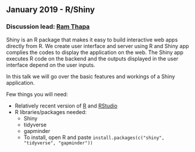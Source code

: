 ## January 2019 - R/Shiny

### Discussion lead: [Ram Thapa](mailto:ram.thapa@moffitt.org)

Shiny is an R package that makes it easy to build interactive web apps directly from R. We create user interface and server using R and Shiny app complies the codes to display the application on the web. The Shiny app executes R code on the backend and the outputs displayed in the user interface depend on the user inputs.  

In this talk we will go over the basic features and workings of a Shiny application. 

Few things you will need:
* Relatively recent version of [R](https://cloud.r-project.org/) and [RStudio](https://www.rstudio.com/products/rstudio/download/)
* R libraries/packages needed:
    * Shiny
    * tidyverse
    * gapminder
    * To install, open R and paste `install.packages(c("shiny", "tidyverse", "gapminder"))`
